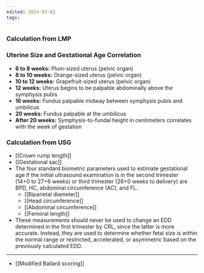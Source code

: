 ```yaml
---
edited: 2024-03-02
tags:
---
```

### Calculation from LMP

### Uterine Size and Gestational Age Correlation
- **6 to 8 weeks:** Plum-sized uterus (pelvic organ)
- **8 to 10 weeks:** Orange-sized uterus (pelvic organ)
- **10 to 12 weeks:** Grapefruit-sized uterus (pelvic organ)
- **12 weeks:** Uterus begins to be palpable abdominally above the symphysis pubis
- **16 weeks:** Fundus palpable midway between symphysis pubis and umbilicus
- **20 weeks:** Fundus palpable at the umbilicus
- **After 20 weeks:** Symphysis-to-fundal height in centimeters correlates with the week of gestation

### Calculation from USG 
- [[Crown rump length]]
- [[Gestational sac]]
- The four standard biometric parameters used to estimate gestational age if the initial ultrasound examination is in the second trimester (14+0 to 27+6 weeks) or third trimester (28+0 weeks to delivery) are BPD, HC, abdominal circumference (AC), and FL. 
	- [[Biparietal diameter]]
	- [[Head circumference]]
	- [[Abdominal circumference]]
	- [[Femoral length]]
- These measurements should never be used to change an EDD determined in the first trimester by CRL, since the latter is more accurate. Instead, they are used to determine whether fetal size is within the normal range or restricted, accelerated, or asymmetric based on the previously calculated EDD.

---
- [[Modified Ballard scoring]] 